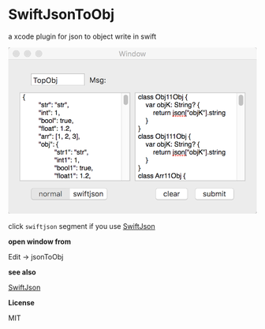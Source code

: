 # SwiftJsonToObj

a xcode plugin for json to object write in swift

![image](https://github.com/aotian16/SwiftJsonToObj/raw/master/screenshot/SwiftJsonToObj.png)



click `swiftjson` segment if you use [SwiftJson](https://github.com/aotian16/SwiftJson)

**open window from**

Edit -> jsonToObj

**see also**

[SwiftJson](https://github.com/aotian16/SwiftJson)

**License**

MIT